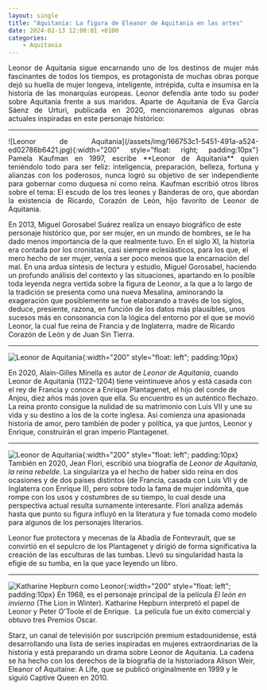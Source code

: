 ```yaml
---
layout: single
title: "Aquitania: La figura de Eleanor de Aquitania en las artes"
date: 2024-02-13 12:00:01 +0100
categories: 
    - Aquitania
---
```

<div style="text-align:justify">Leonor de Aquitania sigue encarnando uno de los destinos de mujer más fascinantes de todos los tiempos, es protagonista de muchas obras porque dejó su huella de mujer longeva, inteligente, intrépida, culta e insumisa en la historia de las monarquías europeas. Leonor defendía ante todo su poder sobre Aquitania frente a sus maridos. Aparte de Aquitania de Eva García Sáenz de Urturi, publicada en 2020, mencionaremos algunas obras actuales inspiradas en este personaje histórico:</div>

---
<div style="text-align:justify">![Leonor de Aquitania](/assets/img/166753c1-5451-491a-a524-ed02786b6421.jpg){:width="200" style="float: right; padding:10px"}
Pamela Kaufman en 1997, escribe **Leonor de Aquitania** quien teniéndolo todo para ser feliz: inteligencia, preparación, belleza, fortuna y alianzas con los poderosos, nunca logró su objetivo de ser independiente para gobernar como duquesa ni como reina. Kaufman escribió otros libros sobre el tema: El escudo de los tres leones y Banderas de oro, que abordan la existencia de Ricardo, Corazón de León, hijo favorito de Leonor de Aquitania.</div>


En 2013, Miguel Gorosabel Suárez realiza un ensayo biográfico de este personaje histórico que, por ser mujer, en un mundo de hombres, se le ha dado menos importancia de la que realmente tuvo. En el siglo XI, la historia era contada por los cronistas, casi siempre eclesiásticos, para los que, el mero hecho de ser mujer, venía a ser poco menos que la encarnación del mal. En una ardua síntesis de
lectura y estudio, Miguel Gorosabel, haciendo un profundo análisis del
contexto y las situaciones, apartando en lo posible toda leyenda negra
vertida sobre la figura de Leonor, a la que a lo largo de la tradición
se presenta como una nueva Mesalina, aminorando la exageración que
posiblemente se fue elaborando a través de los siglos, deduce,
presiente, razona, en función de los datos más plausibles, unos sucesos
más en consonancia con la lógica del entorno por el que se movió Leonor,
la cual fue reina de Francia y de Inglaterra, madre de Ricardo Corazón
de León y de Juan Sin Tierra.


---
![Leonor de Aquitania](/assets/img/fa8d6e2a-1f97-45d0-8364-96c6e0f783d9.jpg){:width="200" style="float: left"; padding:10px}

En 2020, Alain-Gilles Minella es autor de *Leonor de Aquitania*, cuando Leonor de Aquitania (1122-1204) tiene veintinueve años y está casada con el rey de Francia y conoce a Enrique Plantagenet, el hijo del conde de Anjou, diez años más joven que ella. Su encuentro es un auténtico flechazo. La reina pronto consigue la nulidad de su matrimonio con Luis VII y une su vida y su destino a los de la corte
inglesa. Así comienza una apasionada historia de amor, pero también de
poder y política, ya que juntos, Leonor y Enrique, construirán el gran
imperio Plantagenet.


---
![Leonor de Aquitania](/assets/img/adc1e8a0-3ed9-4f55-ab11-b426ba0a8275.jpg){:width="200" style="float: left"; padding:10px}
También en 2020, Jean Flori, escribió una biografía de *Leonor de Aquitania,
la reina rebelde*. La singulariza ya el hecho de haber sido reina en dos
ocasiones y de dos países distintos (de Francia, casada con Luis VII y
de Inglaterra con Enrique II), pero sobre todo la fama de mujer
indómita, que rompe con los usos y costumbres de su tiempo, lo cual
desde una perspectiva actual resulta sumamente interesante. Flori
analiza además hasta que punto su figura influyó en la literatura y fue
tomada como modelo para algunos de los personajes literarios.


Leonor fue protectora y mecenas de la Abadía de Fontevrault,
que se convirtió en el sepulcro de los Plantagenet y dirigió de forma significativa la creación de las esculturas de las tumbas. Llevó su singularidad hasta la efigie de su tumba, en la que yace leyendo un libro.


---
![Katharine Hepburn como Leonor](/assets/img/aa45c8d3-916e-451a-bdb0-1539a971b871.jpg){:width="200" style="float: left"; padding:10px}
En 1968, es el personaje principal de la película *El león en invierno* (The Lion in Winter). Katharine Hepburn interpretó el papel de Leonor y Peter O\'Toole el de Enrique. ​ La película fue un éxito comercial y obtuvo tres Premios Oscar.


Starz, un canal de televisión por suscripción premium estadounidense,
está desarrollando una lista de series inspiradas en mujeres
extraordinarias de la historia y está preparando un drama sobre Leonor
de Aquitania. La cadena se ha hecho con los derechos de la biografía de
la historiadora Alison Weir, Eleanor of Aquitaine: A Life, que se
publicó originalmente en 1999 y le siguió Captive Queen en 2010.